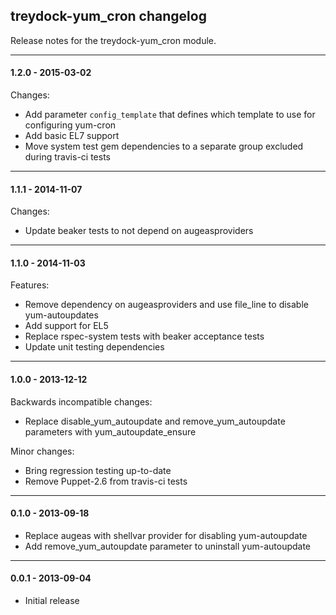 ## treydock-yum_cron changelog

Release notes for the treydock-yum_cron module.

------------------------------------------

#### 1.2.0 - 2015-03-02

Changes:

* Add parameter `config_template` that defines which template to use for configuring yum-cron
* Add basic EL7 support
* Move system test gem dependencies to a separate group excluded during travis-ci tests

------------------------------------------

#### 1.1.1 - 2014-11-07

Changes:

* Update beaker tests to not depend on augeasproviders

------------------------------------------

#### 1.1.0 - 2014-11-03

Features:

* Remove dependency on augeasproviders and use file_line to disable yum-autoupdates
* Add support for EL5
* Replace rspec-system tests with beaker acceptance tests
* Update unit testing dependencies

------------------------------------------

#### 1.0.0 - 2013-12-12

Backwards incompatible changes:

* Replace disable\_yum\_autoupdate and remove\_yum\_autoupdate parameters with yum\_autoupdate\_ensure

Minor changes:

* Bring regression testing up-to-date
* Remove Puppet-2.6 from travis-ci tests

------------------------------------------

#### 0.1.0 - 2013-09-18

* Replace augeas with shellvar provider for disabling yum-autoupdate 
* Add remove\_yum\_autoupdate parameter to uninstall yum-autoupdate

------------------------------------------

#### 0.0.1 - 2013-09-04

* Initial release
